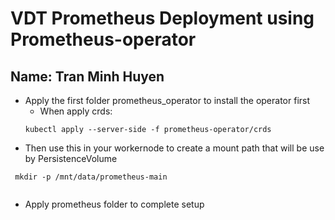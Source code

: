# VDT Prometheus Deployment using Prometheus-operator

## Name: Tran Minh Huyen

- Apply the first folder prometheus_operator to install the operator first
  - When apply crds: 
  ```
  kubectl apply --server-side -f prometheus-operator/crds
  ```
- Then use this in your workernode to create a mount path that will be use by PersistenceVolume

```
 mkdir -p /mnt/data/prometheus-main
 
```
  
- Apply prometheus folder to complete setup
